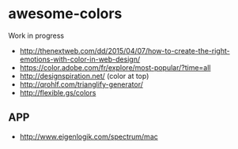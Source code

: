 # awesome-colors

Work in progress

* http://thenextweb.com/dd/2015/04/07/how-to-create-the-right-emotions-with-color-in-web-design/
* https://color.adobe.com/fr/explore/most-popular/?time=all
* http://designspiration.net/ (color at top)
* http://qrohlf.com/trianglify-generator/
* http://flexible.gs/colors

## APP

* http://www.eigenlogik.com/spectrum/mac

